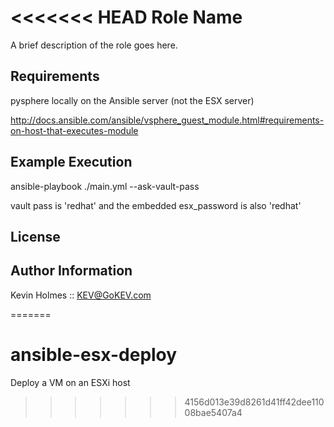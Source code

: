 <<<<<<< HEAD
Role Name
=========

A brief description of the role goes here.

Requirements
------------
pysphere locally on the Ansible server (not the ESX server)

http://docs.ansible.com/ansible/vsphere_guest_module.html#requirements-on-host-that-executes-module
	

Example Execution
----------------
ansible-playbook  ./main.yml --ask-vault-pass

vault pass is 'redhat' and the embedded esx_password is also 'redhat'


License
-------


Author Information
------------------
Kevin Holmes :: KEV@GoKEV.com


=======
# ansible-esx-deploy
Deploy a VM on an ESXi host
>>>>>>> 4156d013e39d8261d41ff42dee11008bae5407a4
